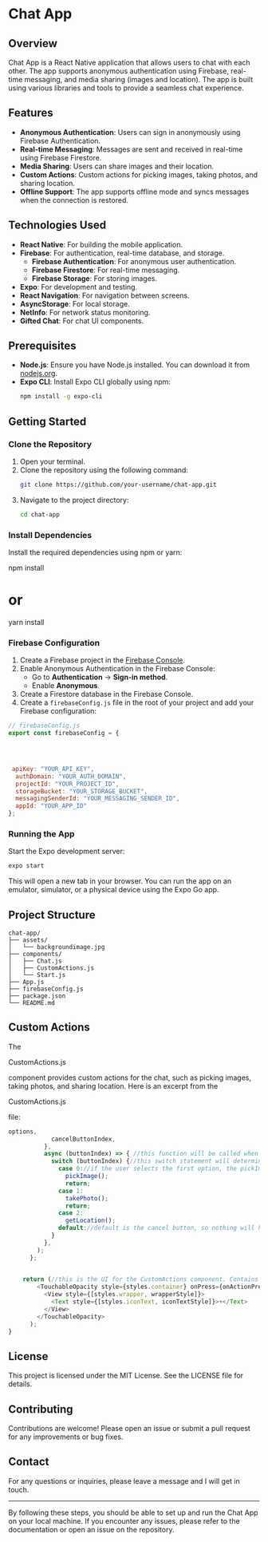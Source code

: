 # Chat App

## Overview

Chat App is a React Native application that allows users to chat with each other. The app supports anonymous authentication using Firebase, real-time messaging, and media sharing (images and location). The app is built using various libraries and tools to provide a seamless chat experience.

## Features

- **Anonymous Authentication**: Users can sign in anonymously using Firebase Authentication.
- **Real-time Messaging**: Messages are sent and received in real-time using Firebase Firestore.
- **Media Sharing**: Users can share images and their location.
- **Custom Actions**: Custom actions for picking images, taking photos, and sharing location.
- **Offline Support**: The app supports offline mode and syncs messages when the connection is restored.

## Technologies Used

- **React Native**: For building the mobile application.
- **Firebase**: For authentication, real-time database, and storage.
  - **Firebase Authentication**: For anonymous user authentication.
  - **Firebase Firestore**: For real-time messaging.
  - **Firebase Storage**: For storing images.
- **Expo**: For development and testing.
- **React Navigation**: For navigation between screens.
- **AsyncStorage**: For local storage.
- **NetInfo**: For network status monitoring.
- **Gifted Chat**: For chat UI components.

## Prerequisites

- **Node.js**: Ensure you have Node.js installed. You can download it from [nodejs.org](https://nodejs.org/).
- **Expo CLI**: Install Expo CLI globally using npm:
  ```bash
  npm install -g expo-cli
  ```

## Getting Started

### Clone the Repository

1. Open your terminal.
2. Clone the repository using the following command:
   ```bash
   git clone https://github.com/your-username/chat-app.git
   ```
3. Navigate to the project directory:
   ```bash
   cd chat-app
   ```

### Install Dependencies

Install the required dependencies using npm or yarn:


npm install
# or
yarn install


### Firebase Configuration

1. Create a Firebase project in the [Firebase Console](https://console.firebase.google.com/).
2. Enable Anonymous Authentication in the Firebase Console:
   - Go to **Authentication** -> **Sign-in method**.
   - Enable **Anonymous**.
3. Create a Firestore database in the Firebase Console.
4. Create a `firebaseConfig.js` file in the root of your project and add your Firebase configuration:

```javascript
// firebaseConfig.js
export const firebaseConfig = {


 

 apiKey: "YOUR_API_KEY",
  authDomain: "YOUR_AUTH_DOMAIN",
  projectId: "YOUR_PROJECT_ID",
  storageBucket: "YOUR_STORAGE_BUCKET",
  messagingSenderId: "YOUR_MESSAGING_SENDER_ID",
  appId: "YOUR_APP_ID"
};
```

### Running the App

Start the Expo development server:

```bash
expo start
```

This will open a new tab in your browser. You can run the app on an emulator, simulator, or a physical device using the Expo Go app.

## Project Structure

```
chat-app/
├── assets/
│   └── backgroundimage.jpg
├── components/
│   ├── Chat.js
│   ├── CustomActions.js
│   └── Start.js
├── App.js
├── firebaseConfig.js
├── package.json
└── README.md
```

## Custom Actions

The 

CustomActions.js

 component provides custom actions for the chat, such as picking images, taking photos, and sharing location. Here is an excerpt from the 

CustomActions.js

 file:

```javascript
options,
            cancelButtonIndex,
          },
          async (buttonIndex) => { //this function will be called when the user selects an option.
            switch (buttonIndex) {//this switch statement will determine which option the user selected.
              case 0://if the user selects the first option, the pickImage function will be called.
                pickImage();
                return;
              case 1:
                takePhoto();
                return;
              case 2:
                getLocation();
              default://default is the cancel button, so nothing will happen if the user selects the cancel button.
            }
          },
        );
      };

    
    return (//this is the UI for the CustomActions component. Contains the button that will display the action sheet/options to the user.
        <TouchableOpacity style={styles.container} onPress={onActionPress}>
          <View style={[styles.wrapper, wrapperStyle]}>
            <Text style={[styles.iconText, iconTextStyle]}>+</Text>
          </View>
        </TouchableOpacity>
      );
}
```

## License

This project is licensed under the MIT License. See the LICENSE file for details.

## Contributing

Contributions are welcome! Please open an issue or submit a pull request for any improvements or bug fixes.

## Contact

For any questions or inquiries, please leave a message and I will get in touch.

---

By following these steps, you should be able to set up and run the Chat App on your local machine. If you encounter any issues, please refer to the documentation or open an issue on the repository.
